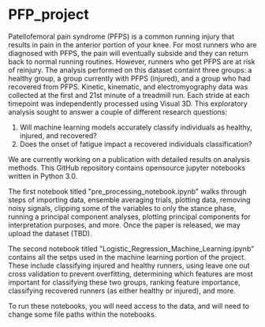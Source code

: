 # PFP_project

Patellofemoral pain syndrome (PFPS) is a common running injury that results in pain in the anterior portion of your knee. For most runners who are diagnosed with PFPS, the pain will eventually subside and they can return back to normal running routines. However, runners who get PFPS are at risk of reinjury. The analysis performed on this dataset containt three groups: a healthy group, a group currently with PFPS (injured), and a group who had recovered from PFPS. Kinetic, kinematic, and electromyography data was collected at the first and 21st minute of a treadmill run. Each stride at each timepoint was independently processed using Visual 3D. This exploratory analysis sought to answer a couple of different research questions: 

1. Will machine learning models accurately classify individuals as healthy, injured, and recovered? 
2. Does the onset of fatigue impact a recovered individuals classification? 

We are currently working on a publication with detailed results on analysis methods. This GitHub repository contains opensource jupyter notebooks written in Python 3.0.

The first notebook titled "pre_processing_notebook.ipynb" walks through steps of importing data, ensemble averaging trials, plotting data, removing noisy signals, clipping some of the variables to only the stance phase, running a principal component analyses, plotting principal components for interpretation purposes, and more. Once the paper is released, we may upload the dataset (TBD). 

The second notebook titled "Logistic_Regression_Machine_Learning.ipynb" contains all the setps used in the machine learning portion of the project. These include classifying injured and healthy runners, using leave one out cross validation to prevent overfitting, determining which features are most important for classifying these two groups, ranking feature importance, classifying recovered runners (as either healthy or injured), and more. 

To run these notebooks, you will need access to the data, and will need to change some file paths within the notebooks. 

